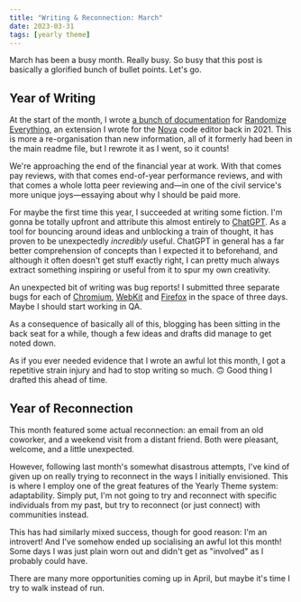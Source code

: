 ```yaml
---
title: "Writing & Reconnection: March"
date: 2023-03-31
tags: [yearly theme]
---
```


March has been a busy month. Really busy. So busy that this post is basically a glorified bunch of bullet points. Let's go.

## Year of Writing

At the start of the month, I wrote [a bunch of documentation](https://github.com/querkmachine/nova-randomize-everything/wiki) for [Randomize Everything](https://extensions.panic.com/extensions/querkmachine/querkmachine.RandomizeEverything/), an extension I wrote for the [Nova](https://nova.app) code editor back in 2021. This is more a re-organisation than new information, all of it formerly had been in the main readme file, but I rewrote it as I went, so it counts!

We're approaching the end of the financial year at work. With that comes pay reviews, with that comes end-of-year performance reviews, and with that comes a whole lotta peer reviewing and—in one of the civil service's more unique joys—essaying about why I should be paid more.

For maybe the first time this year, I succeeded at writing some fiction. I'm gonna be totally upfront and attribute this almost entirely to [ChatGPT](https://openai.com/blog/chatgpt). As a tool for bouncing around ideas and unblocking a train of thought, it has proven to be unexpectedly _incredibly_ useful. ChatGPT in general has a far better comprehension of concepts than I expected it to beforehand, and although it often doesn't get stuff exactly right, I can pretty much always extract something inspiring or useful from it to spur my own creativity.

An unexpected bit of writing was bug reports! I submitted three separate bugs for each of [Chromium](https://bugs.chromium.org/p/chromium/issues/detail?id=1428008), [WebKit](https://bugs.webkit.org/show_bug.cgi?id=254591) and [Firefox](https://bugzilla.mozilla.org/show_bug.cgi?id=1825244) in the space of three days. Maybe I should start working in QA.

As a consequence of basically all of this, blogging has been sitting in the back seat for a while, though a few ideas and drafts did manage to get noted down.

As if you ever needed evidence that I wrote an awful lot this month, I got a repetitive strain injury and had to stop writing so much. 🙃 Good thing I drafted this ahead of time.

## Year of Reconnection

This month featured some actual reconnection: an email from an old coworker, and a weekend visit from a distant friend. Both were pleasant, welcome, and a little unexpected.

However, following last month's somewhat disastrous attempts, I've kind of given up on really trying to reconnect in the ways I initially envisioned. This is where I employ one of the great features of the Yearly Theme system: adaptability. Simply put, I'm not going to try and reconnect with specific individuals from my past, but try to reconnect (or just connect) with communities instead.

This has had similarly mixed success, though for good reason: I'm an introvert! And I've somehow ended up socialising an awful lot this month! Some days I was just plain worn out and didn't get as "involved" as I probably could have.

There are many more opportunities coming up in April, but maybe it's time I try to walk instead of run.
